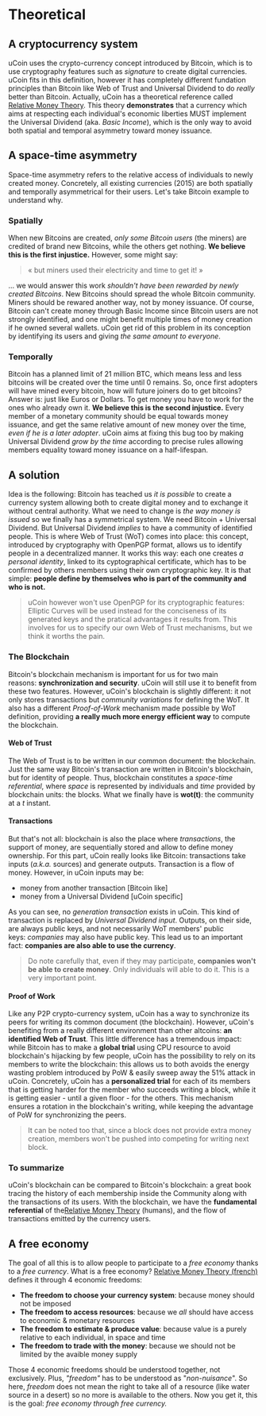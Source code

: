 # Theoretical

## A cryptocurrency system

uCoin uses the crypto-currency concept introduced by Bitcoin, which is to use cryptography features such as _signature_ to create digital currencies. uCoin fits in this definition, however it has completely different fundation principles than Bitcoin like Web of Trust and Universal Dividend to do _really_ better than Bitcoin. Actually, uCoin has a theoretical reference called [Relative Money Theory](http://vit.free.fr/TRM/en_US/). This theory **demonstrates** that a currency which aims at respecting each individual's economic liberties MUST implement the Universal Dividend (aka. _Basic Income_), which is the only way to avoid both spatial and temporal asymmetry toward money issuance.

## A space-time asymmetry

Space-time asymmetry refers to the relative access of individuals to newly created money. Concretely, all existing currencies (2015) are both spatially and temporally asymmetrical for their users. Let's take Bitcoin example to understand why.

### Spatially

When new Bitcoins are created, _only some Bitcoin users_ (the miners) are credited of brand new Bitcoins, while the others get nothing. **We believe this is the first injustice.** However, some might say:

> <div class="ui message">« but miners used their electricity and time to get it! »</div>

... we would answer this work _shouldn't have been rewarded by newly created Bitcoins_. New Bitcoins should spread the whole Bitcoin community. Miners should be rewared another way, not by money issuance. Of course, Bitcoin can't create money through Basic Income since Bitcoin users are not strongly identified, and one might benefit multiple times of money creation if he owned several wallets. uCoin get rid of this problem in its conception by identifying its users and giving _the same amount to everyone_.

### Temporally

Bitcoin has a planned limit of 21 million BTC, which means less and less bitcoins will be created over the time until 0 remains. So, once first adopters will have mined every bitcoin, how will future joiners do to get bitcoins? Answer is: just like Euros or Dollars. To get money you have to work for the ones who already own it. **We believe this is the second injustice.** Every member of a monetary community should be equal towards money issuance, and get the same relative amount of new money over the time, _even if he is a later adopter_. uCoin aims at fixing this bug too by making Universal Dividend _grow by the time_ according to precise rules allowing members equality toward money issuance on a half-lifespan.

## A solution

Idea is the following: Bitcoin has teached us _it is possible_ to create a currency system allowing both to create digital money and to exchange it without central authority. What we need to change is _the way money is issued_ so we finally has a symmetrical system. We need Bitcoin + Universal Dividend. But Universal Dividend _implies_ to have a community of identified people. This is where Web of Trust (WoT) comes into place: this concept, introduced by cryptography with OpenPGP format, allows us to identify people in a decentralized manner. It works this way: each one creates _a personal identity_, linked to its cyptographical certificate, which has to be confirmed by others members using their own cryptographic key. It is that simple: **people define by themselves who is part of the community and who is not.**

> uCoin however won't use OpenPGP for its cryptographic features: Elliptic Curves will be used instead for the conciseness of its generated keys and the pratical advantages it results from. This involves for us to specify our own Web of Trust mechanisms, but we think it worths the pain.

### The Blockchain

Bitcoin's blockchain mechanism is important for us for two main reasons: **synchronization and security**. uCoin will still use it to benefit from these two features. However, uCoin's blockchain is slightly different: it not only stores transactions but _community variations_ for defining the WoT. It also has a different _Proof-of-Work_ mechanism made possible by WoT definition, providing **a really much more energy efficient way** to compute the blockchain.

#### Web of Trust

The Web of Trust is to be written in our common document: the blockchain. Just the same way Bitcoin's transaction are written in Bitcoin's blockchain, but for identity of people. Thus, blockchain constitutes a _space-time referential_, where _space_ is represented by individuals and _time_ provided by blockchain units: the blocks. What we finally have is **wot(t)**: the community at a _t_ instant.

#### Transactions

But that's not all: blockchain is also the place where _transactions_, the support of money, are sequentially stored and allow to define money ownership. For this part, uCoin really looks like Bitcoin: transactions take inputs (_a.k.a._ sources) and generate outputs. Transaction is a flow of money. However, in uCoin inputs may be:

*   money from another transaction [Bitcoin like]
*   money from a Universal Dividend [uCoin specific]

As you can see, no _generation transaction_ exists in uCoin. This kind of transaction is replaced by _Universal Dividend input_. Outputs, on their side, are always public keys, and not necessarily WoT members' public keys: _companies_ may also have public key. This lead us to an important fact: **companies are also able to use the currency**.

> Do note carefully that, even if they may participate, **companies won't be able to create money**. Only individuals will able to do it. This is a very important point.

#### Proof of Work

Like any P2P crypto-currency system, uCoin has a way to synchronize its peers for writing its common document (the blockchain). However, uCoin's benefiting from a really different environment than other altcoins: **an identified Web of Trust**. This little difference has a tremendous impact: while Bitcoin has to make a **global trial** using CPU resource to avoid blockchain's hijacking by few people, uCoin has the possibility to rely on its members to write the blockchain: this allows us to both avoids the energy wasting problem introduced by PoW & easily sweep away the 51% attack in uCoin. Concretely, uCoin has a **personalized trial** for each of its members that is getting harder for the member who succeeds writing a block, while it is getting easier - until a given floor - for the others. This mechanism ensures a rotation in the blockchain's writing, while keeping the advantage of PoW for synchronizing the peers.

> It can be noted too that, since a block does not provide extra money creation, members won't be pushed into competing for writing next block.

### To summarize

uCoin's blockchain can be compared to Bitcoin's blockchain: a great book tracing the history of each membership inside the Community along with the transactions of its users. With the blockchain, we have the **fundamental referential** of the[Relative Money Theory](http://wiki.creationmonetaire.info/) (humans), and the flow of transactions emitted by the currency users.

## A free economy

The goal of all this is to allow people to participate to a _free economy_ thanks to a _free currency_. What is a free economy? [Relative Money Theory (french)](http://wiki.creationmonetaire.info/) defines it through 4 economic freedoms:

*   **The freedom to choose your currency system**: because money should not be imposed
*   **The freedom to access resources**: because we _all_ should have access to economic & monetary resources
*   **The freedom to estimate & produce value**: because value is a purely relative to each individual, in space and time
*   **The freedom to trade with the money**: because we should not be limited by the avaible money supply

Those 4 economic freedoms should be understood together, not exclusively. Plus, _"freedom"_ has to be understood as "_non-nuisance_". So here, _freedom_ does not mean the right to take all of a resource (like water source in a desert) so no more is available to the others. Now you get it, this is the goal: _free economy through free currency._
